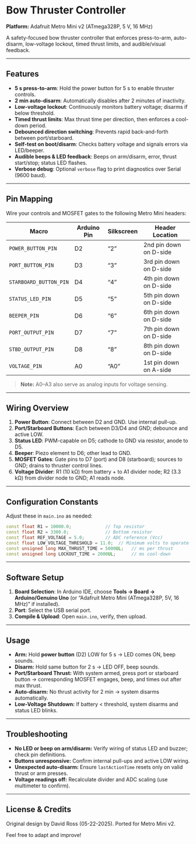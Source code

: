 # Bow Thruster Controller

**Platform:** Adafruit Metro Mini v2 (ATmega328P, 5 V, 16 MHz)

A safety-focused bow thruster controller that enforces press-to-arm, auto-disarm, low-voltage lockout, timed thrust limits, and audible/visual feedback.

---

## Features

* **5 s press-to-arm**: Hold the power button for 5 s to enable thruster controls.
* **2 min auto-disarm**: Automatically disables after 2 minutes of inactivity.
* **Low-voltage lockout**: Continuously monitors battery voltage; disarms if below threshold.
* **Timed thrust limits**: Max thrust time per direction, then enforces a cool-down period.
* **Debounced direction switching**: Prevents rapid back-and-forth between port/starboard.
* **Self-test on boot/disarm**: Checks battery voltage and signals errors via LED/beeper.
* **Audible beeps & LED feedback**: Beeps on arm/disarm, error, thrust start/stop; status LED flashes.
* **Verbose debug**: Optional `verbose` flag to print diagnostics over Serial (9600 baud).

---

## Pin Mapping

Wire your controls and MOSFET gates to the following Metro Mini headers:

| Macro                  | Arduino Pin | Silkscreen | Header Location        |
| ---------------------- | ----------- | ---------- | ---------------------- |
| `POWER_BUTTON_PIN`     | D2          | “2”        | 2nd pin down on D-side |
| `PORT_BUTTON_PIN`      | D3          | “3”        | 3rd pin down on D-side |
| `STARBOARD_BUTTON_PIN` | D4          | “4”        | 4th pin down on D-side |
| `STATUS_LED_PIN`       | D5          | “5”        | 5th pin down on D-side |
| `BEEPER_PIN`           | D6          | “6”        | 6th pin down on D-side |
| `PORT_OUTPUT_PIN`      | D7          | “7”        | 7th pin down on D-side |
| `STBD_OUTPUT_PIN`      | D8          | “8”        | 8th pin down on D-side |
| `VOLTAGE_PIN`          | A0          | “A0”       | 1st pin down on A-side |

> **Note:** A0–A3 also serve as analog inputs for voltage sensing.

---

## Wiring Overview

1. **Power Button**: Connect between D2 and GND. Use internal pull-up.
2. **Port/Starboard Buttons**: Each between D3/D4 and GND; debounce and active LOW.
3. **Status LED**: PWM-capable on D5; cathode to GND via resistor, anode to D5.
4. **Beeper**: Piezo element to D6; other lead to GND.
5. **MOSFET Gates**: Gate pins to D7 (port) and D8 (starboard); sources to GND; drains to thruster control lines.
6. **Voltage Divider**: R1 (10 kΩ) from battery + to A1 divider node; R2 (3.3 kΩ) from divider node to GND; A1 reads node.

---

## Configuration Constants

Adjust these in `main.ino` as needed:

```cpp
const float R1 = 10000.0;             // Top resistor
const float R2 = 3300.0;              // Bottom resistor
const float REF_VOLTAGE = 5.0;        // ADC reference (Vcc)
const float LOW_VOLTAGE_THRESHOLD = 11.0;  // Minimum volts to operate
const unsigned long MAX_THRUST_TIME = 5000UL;   // ms per thrust
const unsigned long LOCKOUT_TIME = 2000UL;      // ms cool-down
```

---

## Software Setup

1. **Board Selection**: In Arduino IDE, choose **Tools → Board → Arduino/Genuino Uno** (or “Adafruit Metro Mini (ATmega328P, 5V, 16 MHz)” if installed).
2. **Port**: Select the USB serial port.
3. **Compile & Upload**: Open `main.ino`, verify, then upload.

---

## Usage

* **Arm:** Hold **power button** (D2) LOW for 5 s → LED comes ON, beep sounds.
* **Disarm:** Hold same button for 2 s → LED OFF, beep sounds.
* **Port/Starboard Thrust:** With system armed, press port or starboard button → corresponding MOSFET engages, beep, and times out after max thrust.
* **Auto-disarm:** No thrust activity for 2 min → system disarms automatically.
* **Low-Voltage Shutdown:** If battery < threshold, system disarms and status LED blinks.

---

## Troubleshooting

* **No LED or beep on arm/disarm:** Verify wiring of status LED and buzzer; check pin definitions.
* **Buttons unresponsive:** Confirm internal pull-ups and active LOW wiring.
* **Unexpected auto-disarm:** Ensure `lastActionTime` resets only on valid thrust or arm presses.
* **Voltage readings off:** Recalculate divider and ADC scaling (use multimeter to confirm).

---

## License & Credits

Original design by David Ross (05-22-2025). Ported for Metro Mini v2.

Feel free to adapt and improve!
